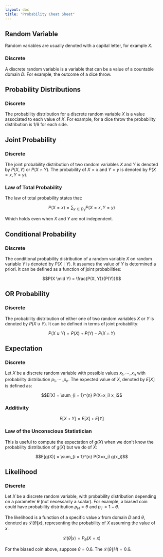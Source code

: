 ```yaml
---
layout: doc
title: "Probability Cheat Sheet"
---
```


## Random Variable

Random variables are usually denoted with a capital letter, for example $X$.

### Discrete

A discrete random variable is a variable that can be a value of a countable domain $D$. For example, the outcome of a dice throw.

## Probability Distributions

### Discrete

The probability distribution for a discrete random variable $X$ is a value associated to each value of $X$. For example, for a dice throw the probability distribution is $1/6$ for each side.

## Joint Probability

### Discrete

The joint probability distribution of two random variables $X$ and $Y$ is denoted by $P(X, Y)$ or $P(X \cap Y)$. The probability of $X = x$ and $Y = y$ is denoted by $P(X = x, Y = y)$.

### Law of Total Probability

The law of total probability states that:

$$P(X = x) = \sum_{y \in D_Y} P(X = x, Y = y)$$

Which holds even when $X$ and $Y$ are not independent.

## Conditional Probability

### Discrete

The conditional probability distribution of a random variable $X$ on random variable $Y$ is denoted by $P(X \mid Y)$. It assumes the value of $Y$ is determined a priori. It can be defined as a function of joint probabilities:

$$P(X \mid Y) = \frac{P(X, Y)}{P(Y)}$$

## OR Probability

### Discrete

The probability distribution of either one of two random variables $X$ or $Y$ is denoted by $P(X \cup Y)$. It can be defined in terms of joint probability:

$$P(X \cup Y) = P(X) + P(Y) - P(X \cap Y)$$

## Expectation

### Discrete

Let $X$ be a discrete random variable with possible values $x_1, \cdots, x_n$ with probability distribution $p_1, \cdots, p_n$. The expected value of $X$, denoted by $E[X]$ is defined as:

$$E[X] = \sum_{i = 1}^{n} P(X=x_i) x_i$$

### Additivity

$$E[X + Y] = E[X] + E[Y]$$

### Law of the Unconscious Statistician

This is useful to compute the expectation of $g(X)$ when we don't know the probability distribution of $g(X)$ but we do of $X$:

$$E[g(X)] = \sum_{i = 1}^{n} P(X=x_i) g(x_i)$$

## Likelihood

### Discrete

Let $X$ be a discrete random variable, with probability distribution depending on a parameter $\theta$ (not necessarily a scalar). For example, a biased coin could have probability distribution $p_H = \theta$ and $p_T = 1 - \theta$.

The likelihood is a function of a specific value $x$ from domain $D$ and $\theta$, denoted as $\mathcal{L}(\theta \| x)$, representing the probability of $X$ assuming the value of $x$.

$$\mathcal{L}(\theta | x) = P_{\theta}(X = x)$$

For the biased coin above, suppose $\theta = 0.6$. The $\mathcal{L}(\theta \| H) = 0.6$.
